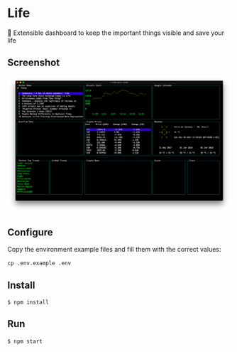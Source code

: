 # Life
:rocket: Extensible dashboard to keep the important things visible and save your life

## Screenshot

![First Version](assets/screenshot.png)

## Configure

Copy the environment example files and fill them with the correct values:

```
cp .env.example .env
```

## Install

```
$ npm install
```

## Run

```
$ npm start
```

